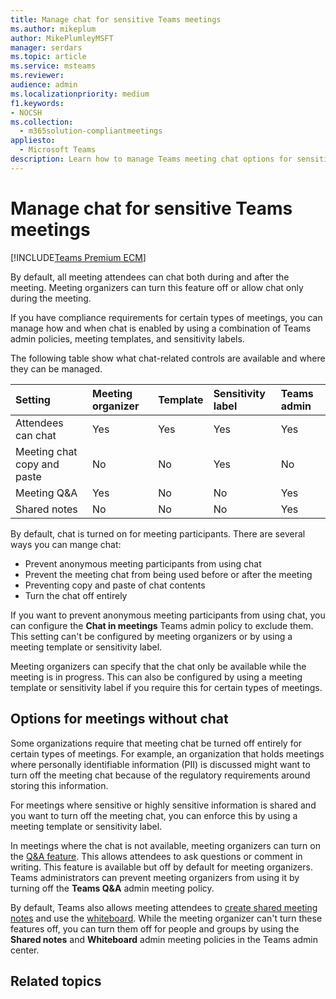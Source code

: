 ```yaml
---
title: Manage chat for sensitive Teams meetings
ms.author: mikeplum
author: MikePlumleyMSFT
manager: serdars
ms.topic: article
ms.service: msteams
ms.reviewer: 
audience: admin
ms.localizationpriority: medium
f1.keywords:
- NOCSH
ms.collection: 
  - m365solution-compliantmeetings
appliesto: 
  - Microsoft Teams
description: Learn how to manage Teams meeting chat options for sensitive meetings by using admin policies, sensitivity labels, and meeting templates.
---
```


# Manage chat for sensitive Teams meetings

[!INCLUDE[Teams Premium ECM](includes/teams-premium-ecm.md)]

By default, all meeting attendees can chat both during and after the meeting. Meeting organizers can turn this feature off or allow chat only during the meeting.

If you have compliance requirements for certain types of meetings, you can manage how and when chat is enabled by using a combination of Teams admin policies, meeting templates, and sensitivity labels.

The following table show what chat-related controls are available and where they can be managed.

|Setting|Meeting organizer|Template|Sensitivity label|Teams admin|
|:------|:----------------|:-------|:----------------|:----------|
|Attendees can chat|Yes|Yes|Yes|Yes|
|Meeting chat copy and paste|No|No|Yes|No|
|Meeting Q&A|Yes|No|No|Yes|
|Shared notes|No|No|No|Yes|

By default, chat is turned on for meeting participants. There are several ways you can mange chat:

- Prevent anonymous meeting participants from using chat
- Prevent the meeting chat from being used before or after the meeting
- Preventing copy and paste of chat contents
- Turn the chat off entirely

If you want to prevent anonymous meeting participants from using chat, you can configure the **Chat in meetings** Teams admin policy to exclude them. This setting can't be configured by meeting organizers or by using a meeting template or sensitivity label.

Meeting organizers can specify that the chat only be available while the meeting is in progress. This can also be configured by using a meeting template or sensitivity label if you require this for certain types of meetings.

## Options for meetings without chat

Some organizations require that meeting chat be turned off entirely for certain types of meetings. For example, an organization that holds meetings where personally identifiable information (PII) is discussed might want to turn off the meeting chat because of the regulatory requirements around storing this information.

For meetings where sensitive or highly sensitive information is shared and you want to turn off the meeting chat, you can enforce this by using a meeting template or sensitivity label.

In meetings where the chat is not available, meeting organizers can turn on the [Q&A feature](https://support.microsoft.com/office/f3c84c72-57c3-4b6d-aea5-67b11face787). This allows attendees to ask questions or comment in writing. This feature is available but off by default for meeting organizers. Teams administrators can prevent meeting organizers from using it by turning off the **Teams Q&A** admin meeting policy.

By default, Teams also allows meeting attendees to [create shared meeting notes](https://support.microsoft.com/office/3eadf032-0ef8-4d60-9e21-0691d317d103) and use the [whiteboard](https://support.microsoft.com/whiteboard). While the meeting organizer can't turn these features off, you can turn them off for people and groups by using the **Shared notes** and **Whiteboard** admin meeting policies in the Teams admin center.

## Related topics

